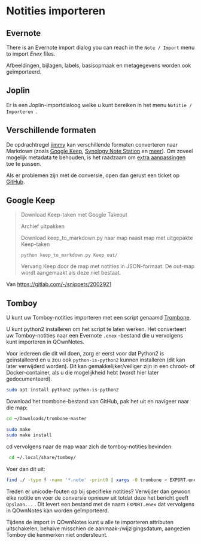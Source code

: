 # Notities importeren

## Evernote

There is an Evernote import dialog you can reach in the `Note / Import` menu to import _Enex_ files.

Afbeeldingen, bijlagen, labels, basisopmaak en metagegevens worden ook geïmporteerd.

## Joplin

Er is een Joplin-importdialoog welke u kunt bereiken in het menu `Notitie / Importeren `.

## Verschillende formaten

De opdrachtregel [jimmy](https://github.com/marph91/jimmy) kan verschillende formaten converteren naar Markdown (zoals [Google Keep](https://marph91.github.io/jimmy/formats/google_keep/), [Synology Note Station](https://marph91.github.io/jimmy/formats/synology_note_station/) en [meer](https://marph91.github.io/jimmy/)). Om zoveel mogelijk metadata te behouden, is het raadzaam om [extra aanpassingen](https://marph91.github.io/jimmy/import_instructions/#qownnotes) toe te passen.

Als er problemen zijn met de conversie, open dan gerust een ticket op [GitHub](https://github.com/marph91/jimmy/issues).

## Google Keep

> Download Keep-taken met Google Takeout
>
> Archief uitpakken
>
> Download keep_to_markdown.py naar map naast map met uitgepakte Keep-taken
>
>     python keep_to_markdown.py Keep out/
>
> Vervang Keep door de map met notities in JSON-formaat. De out-map wordt aangemaakt als deze niet bestaat.

Van <https://gitlab.com/-/snippets/2002921>

## Tomboy

U kunt uw Tomboy-notities importeren met een script genaamd [Trombone](https://github.com/samba/trombone).

U kunt python2 installeren om het script te laten werken. Het converteert uw Tomboy-notities naar een Evernote `.enex` -bestand die u vervolgens kunt importeren in QOwnNotes.

Voor iedereen die dit wil doen, zorg er eerst voor dat Python2 is geïnstalleerd en u zou ook `python-is-python2` kunnen installeren (dit kan later verwijderd worden). Dit kan gemakkelijker/veiliger zijn in een chroot- of Docker-container, als u die mogelijkheid hebt (wordt hier later gedocumenteerd).

```bash
sudo apt install python2 python-is-python2
```

Download het trombone-bestand van GitHub, pak het uit en navigeer naar die map:

```bash
cd ~/Downloads/trombone-master

sudo make
sudo make install
```

cd vervolgens naar de map waar zich de tomboy-notities bevinden:

```bash
 cd ~/.local/share/tomboy/
```

Voer dan dit uit:

```bash
find ./ -type f -name '*.note' -print0 | xargs -0 trombone > EXPORT.enex
```

Treden er unicode-fouten op bij specifieke notities? Verwijder dan gewoon elke notitie en voer de conversie opnieuw uit totdat deze het bericht geeft `Opslaan...` . Dit levert een bestand met de naam `EXPORT.enex` dat vervolgens in QOwnNotes kan worden geïmporteerd.

Tijdens de import in QOwnNotes kunt u alle te importeren attributen uitschakelen, behalve misschien de aanmaak-/wijzigingsdatum, aangezien Tomboy die kenmerken niet ondersteunt.
